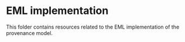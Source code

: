 # EML implementation

This folder contains resources related to the EML implementation of the provenance model.